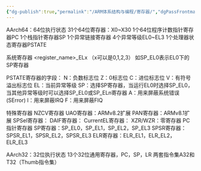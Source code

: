 ```yaml
---
{"dg-publish":true,"permalink":"/ARM体系结构与编程/寄存器/","dgPassFrontmatter":true,"noteIcon":""}
---
```


AArch64：64位执行状态
31个64位寄存器：X0~X30
1个64位程序计数指针寄存器PC
1个栈指针寄存器SP
1个异常链接寄存器
4个异常等级EL0~EL3
1个处理器状态寄存器PSTATE

系统寄存器
<register_name>_ELx （x可以是0,1,2,3）
如SP_EL0表示EL0下的SP寄存器

PSTATE寄存器的字段：
N：负数标志位
Z：0标志位
C：进位标志位
V：有符号溢出标志位
EL：当前异常等级
SP：选择SP寄存器，当运行EL0时选择SP_EL0，当其他异常等级时可以选择SP_EL0或SP_ELn寄存器
A：用来屏蔽系统错误(SError)
I：用来屏蔽IRQ
F：用来屏蔽FIQ

特殊寄存器
NZCV寄存器
UAO寄存器：ARMv8.2扩展
PAN寄存器：ARMv8.1扩展
SPSel寄存器：
DAIF寄存器：
CurrentEL寄存器：
XZR/WZR：零寄存器
PC指针寄存器
SP寄存器：SP_EL0，SP_EL1，SP_EL2，SP_EL3
SPSR寄存器：SPSR_EL1，SPSR_EL2，SPSR_EL3
ELR寄存器：ELR_EL1，ELR_EL2，ELR_EL3

AArch32：32位执行状态
13个32位通用寄存器，PC，SP，LR
两套指令集A32和T32（Thumb指令集）

